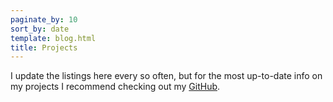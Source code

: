 ```yaml
---
paginate_by: 10
sort_by: date
template: blog.html
title: Projects
---
```


I update the listings here every so often, but for the most up-to-date info on
my projects I recommend checking out my [GitHub][github].

<!-- Reference-style links -->
[github]: https://github.com/kaplanz
